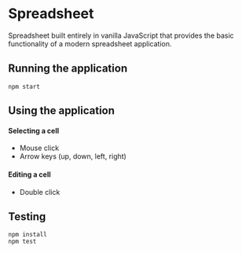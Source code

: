# Spreadsheet

Spreadsheet built entirely in vanilla JavaScript that provides the basic functionality of a modern spreadsheet application.

## Running the application
```
npm start
```

## Using the application
#### Selecting a cell
- Mouse click
- Arrow keys (up, down, left, right)
#### Editing a cell
- Double click

## Testing
```
npm install
npm test
```
